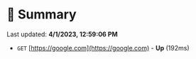 # 📖 Summary
Last updated: **4/1/2023, 12:59:06 PM**

- `GET` [https://google.com](https://google.com) - **Up** (192ms)
